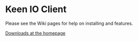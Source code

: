 # Keen IO Client

Please see the Wiki pages for help on installing and features.

[Downloads at the homepage](http://firebellys.github.com/KeenIO-DotNet)
